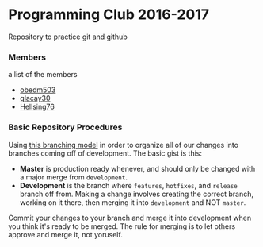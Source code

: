 # Programming Club 2016-2017

Repository to practice git and github

### Members
a list of the members
- [obedm503](https://ncai-developers.github.io/programming-club/obedm503/)
- [glacay30](https://ncai-developers.github.io/programming-club/glacay30/)
- [Hellsing76](https://ncai-developers.github.io/programming-club/Hellsing76/)


### Basic Repository Procedures
Using [this branching model](http://nvie.com/posts/a-successful-git-branching-model/) in order to organize all of our changes into branches coming off of development. The basic gist is this:
* **Master** is production ready whenever, and should only be changed with a major merge from `development`.
* **Development** is the branch where `features`, `hotfixes`, and `release` branch off from. Making a change involves creating the correct branch, working on it there, then merging it into `development` and NOT `master`.

Commit your changes to your branch and merge it into development when you think it's ready to be merged.
The rule for merging is to let others approve and merge it, not yoruself.
